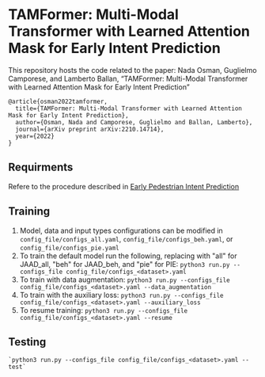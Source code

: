# TAMFormer: Multi-Modal Transformer with Learned Attention Mask for Early Intent Prediction
This repository hosts the code related to the paper: Nada Osman, Guglielmo Camporese, and Lamberto Ballan, “TAMFormer: Multi-Modal Transformer with Learned Attention Mask for Early Intent Prediction”

```
@article{osman2022tamformer,
  title={TAMFormer: Multi-Modal Transformer with Learned Attention Mask for Early Intent Prediction},
  author={Osman, Nada and Camporese, Guglielmo and Ballan, Lamberto},
  journal={arXiv preprint arXiv:2210.14714},
  year={2022}
}
```

## Requirments
Refere to the procedure described in [Early Pedestrian Intent Prediction](https://github.com/NadaSOsman/EarlyPedestrianActionPrediction/)

## Training
1. Model, data and input types configurations can be modified in `config_file/configs_all.yaml`, `config_file/configs_beh.yaml`, or `config_file/configs_pie.yaml`
2. To train the default model run the following, replacing <dataset> with "all" for JAAD_all, "beh" for JAAD_beh, and "pie" for PIE:
    `python3 run.py --configs_file config_file/configs_<dataset>.yaml`
3. To train with data augmentation:
    `python3 run.py --configs_file config_file/configs_<dataset>.yaml --data_augmentation`
4. To train with the auxiliary loss:
    `python3 run.py --configs_file config_file/configs_<dataset>.yaml --auxiliary_loss`
5. To resume training:
    `python3 run.py --configs_file config_file/configs_<dataset>.yaml --resume`
  
## Testing
    `python3 run.py --configs_file config_file/configs_<dataset>.yaml --test`
